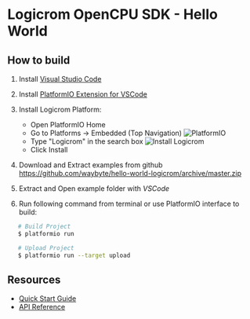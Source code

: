 # Logicrom OpenCPU SDK - Hello World

## How to build

1. Install [Visual Studio Code](https://code.visualstudio.com/)
2. Install [PlatformIO Extension for VSCode](https://platformio.org/platformio-ide)
3. Install Logicrom Platform:

   * Open PlatformIO Home
   * Go to Platforms -> Embedded (Top Navigation)
   ![PlatformIO](https://docs.logicrom.com/en/latest/_images/platformio-ide-embedded-menu.png)
   * Type "Logicrom" in the search box
   ![Install Logicrom](https://docs.logicrom.com/en/latest/_images/platformio-ide-logicrom-search.png)
   * Click Install

4. Download and Extract examples from github https://github.com/waybyte/hello-world-logicrom/archive/master.zip
5. Extract and Open example folder with *VSCode*
6. Run following command from terminal or use PlatformIO interface to build:

```bash
   # Build Project
   $ platformio run

   # Upload Project
   $ platformio run --target upload
```


## Resources

* [Quick Start Guide](https://docs.logicrom.com/en/latest/book/quick_start.html)
* [API Reference](https://docs.logicrom.com/)
